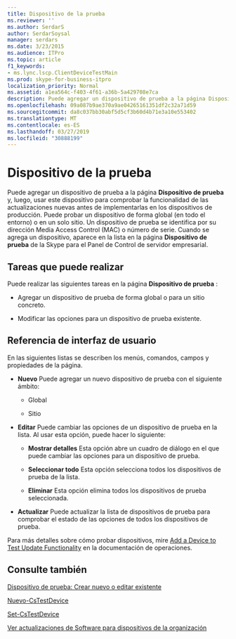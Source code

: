 ```yaml
---
title: Dispositivo de la prueba
ms.reviewer: ''
ms.author: SerdarS
author: SerdarSoysal
manager: serdars
ms.date: 3/23/2015
ms.audience: ITPro
ms.topic: article
f1_keywords:
- ms.lync.lscp.ClientDeviceTestMain
ms.prod: skype-for-business-itpro
localization_priority: Normal
ms.assetid: a1ea564c-f403-4f61-a36b-5a429708e7ca
description: Puede agregar un dispositivo de prueba a la página Dispositivo de prueba y, luego, usar este dispositivo para comprobar la funcionalidad de las actualizaciones nuevas antes de implementarlas en los dispositivos de producción. Puede probar un dispositivo de forma global (en todo el entorno) o en un solo sitio. Un dispositivo de prueba se identifica por su dirección Media Access Control (MAC) o número de serie. Cuando se agrega un dispositivo, aparece en la lista en la página dispositivo de prueba de la Skype para el Panel de Control de servidor empresarial.
ms.openlocfilehash: 09a087b9ae370a9ae04265161351df2c32a71d59
ms.sourcegitcommit: da8c037bb30abf5d5cf3b60d4b71e3a10e553402
ms.translationtype: MT
ms.contentlocale: es-ES
ms.lasthandoff: 03/27/2019
ms.locfileid: "30888199"
---
```

# <a name="test-device"></a>Dispositivo de la prueba

Puede agregar un dispositivo de prueba a la página **Dispositivo de prueba** y, luego, usar este dispositivo para comprobar la funcionalidad de las actualizaciones nuevas antes de implementarlas en los dispositivos de producción. Puede probar un dispositivo de forma global (en todo el entorno) o en un solo sitio. Un dispositivo de prueba se identifica por su dirección Media Access Control (MAC) o número de serie. Cuando se agrega un dispositivo, aparece en la lista en la página **Dispositivo de prueba** de la Skype para el Panel de Control de servidor empresarial.

## <a name="tasks-you-can-perform"></a>Tareas que puede realizar

Puede realizar las siguientes tareas en la página **Dispositivo de prueba** :

- Agregar un dispositivo de prueba de forma global o para un sitio concreto.

- Modificar las opciones para un dispositivo de prueba existente.

## <a name="ui-reference"></a>Referencia de interfaz de usuario

En las siguientes listas se describen los menús, comandos, campos y propiedades de la página.

- **Nuevo** Puede agregar un nuevo dispositivo de prueba con el siguiente ámbito:

  - Global

  - Sitio

- **Editar** Puede cambiar las opciones de un dispositivo de prueba en la lista. Al usar esta opción, puede hacer lo siguiente:

  - **Mostrar detalles** Esta opción abre un cuadro de diálogo en el que puede cambiar las opciones para un dispositivo de prueba.

  - **Seleccionar todo** Esta opción selecciona todos los dispositivos de prueba de la lista.

  - **Eliminar** Esta opción elimina todos los dispositivos de prueba seleccionada.

- **Actualizar** Puede actualizar la lista de dispositivos de prueba para comprobar el estado de las opciones de todos los dispositivos de prueba.

Para más detalles sobre cómo probar dispositivos, mire [Add a Device to Test Update Functionality](https://technet.microsoft.com/library/ce509fd1-17b3-4b78-b269-fe5d06fe2e1d.aspx) en la documentación de operaciones.
## <a name="see-also"></a>Consulte también

[Dispositivo de prueba: Crear nuevo o editar existente](test-device-create-new-or-edit-existing.md)

[Nuevo-CsTestDevice](https://docs.microsoft.com/powershell/module/skype/new-cstestdevice?view=skype-ps)

[Set-CsTestDevice](https://docs.microsoft.com/powershell/module/skype/set-cstestdevice?view=skype-ps)

[Ver actualizaciones de Software para dispositivos de la organización](https://technet.microsoft.com/library/d2cca12b-ed43-4e1f-90ab-d14bca8b482c.aspx)

